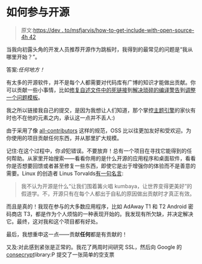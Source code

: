 # 如何参与开源

> 原文:[https://dev . to/msfjarvis/how-to-get-include-with-open-source-4h 42](https://dev.to/msfjarvis/how-to-get-involved-with-open-source-4h42)

当我向初露头角的开发人员推荐开源作为跳板时，我得到的最常见的问题是“我从哪里开始？”。

答案:*任何地方！*

有太多的开源软件，并不是每个人都需要对代码库有广博的知识才能做出贡献。你可以贡献一些小事情，比如[修复自述文件中的死链接](https://github.com/portainer/portainer/commit/173c673d37ea2e4bb82d159b601e60109a435601)到[解决琐碎的编译警告](https://github.com/mozilla-mobile/fenix/commits/master?author=MSF-Jarvis)到[调整一个问题模板](https://github.com/opengapps/opengapps/commits/master/.github/ISSUE_TEMPLATE.md)。

我之所以链接我自己的提交，是因为我想让人们知道，那个掌控[主题引擎](https://github.com/substratum)的家伙有时也不在他的元素之内，承认这一点并不丢人:)

由于采用了像 [all-contributors](https://allcontributors.org) 这样的规范，OSS 比以往更加友好和受欢迎。为你使用的项目贡献任何东西，并从那里扩大规模。

记住:在这个过程中，你*会*犯错误。不要放弃！总有一个项目在寻找它能得到的任何帮助。从家里开始搜索——看看你用的是什么开源的应用程序和桌面软件，看看你是否想要回馈或者甚至修复一些东西，即使它是出于增强你的体验而不是善意的需要。Linux 的创造者 Linus Torvalds[有一句名言](https://www.bbc.com/news/technology-18419231):

> 我不认为开源是什么“让我们围着篝火唱 kumbaya，让世界变得更美好”的假道学。不，开源只有在每个人都出于自私的原因做出贡献时才真正有效。

而且是真的！我现在参与的大多数应用程序，比如 AdAway T1 和 T2 Android 密码商店 T3，都是作为个人烦恼的一种表现开始的。我发现有所欠缺，并决定解决它。最终，这对我和这个项目都有好处。

最后，我想重申这一点——贡献**任何**都是有贡献的！

又及:对此感到紧张是正常的。我花了两周时间研究 SSL，然后向 Google 的[consecrypt](https://github.com/google/conscrypt/pull/471)library:P 提交了一张简单的空支票